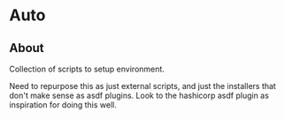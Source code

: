# Auto

## About

Collection of scripts to setup environment.

Need to repurpose this as just external scripts,
and just the installers that don't make sense 
as asdf plugins. Look to the hashicorp asdf
plugin as inspiration for doing this well.
